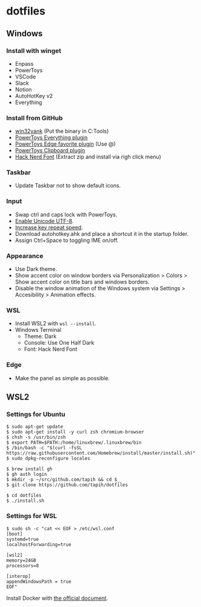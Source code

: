 # dotfiles

## Windows

### Install with winget

- Enpass
- PowerToys
- VSCode
- Slack
- Notion
- AutoHotKey v2
- Everything

### Install from GitHub

- [win32yank](https://github.com/equalsraf/win32yank) (Put the binary in C:Tools)
- [PowerToys Everything plugin](https://github.com/lin-ycv/EverythingPowerToys)
- [PowerToys Edge favorite plugin](https://github.com/davidegiacometti/PowerToys-Run-EdgeFavorite) (Use @)
- [PowerToys Clipboard plugin](https://github.com/CoreyHayward/PowerToys-Run-ClipboardManager)
- [Hack Nerd Font](https://www.nerdfonts.com/font-downloads) (Extract zip and install via righ click menu)

### Taskbar

- Update Taskbar not to show default icons.

### Input

- Swap ctrl and caps lock with PowerToys.
- [Enable Unicode UTF-8](https://togeonet.co.jp/post-13850).
- [Increase key repeat speed](https://www.pasoble.jp/windows/10/keyboard-sokudo-settei.html).
- Download autohotkey.ahk and place a shortcut it in the startup folder.
- Assign Ctrl+Space to toggling IME on/off.

### Appearance

- Use Dark theme.
- Show accent color on window borders via Personalization > Colors > Show accent color on title bars and windows borders.
- Disable the window animation of the Windows system via Settings > Accesibility > Animation effects.

### WSL

- Install WSL2 with `wsl --install`.
- Windows Terminal
  - Theme: Dark
  - Console: Use One Half Dark
  - Font: Hack Nerd Font

### Edge

- Make the panel as simple as possible.

## WSL2

### Settings for Ubuntu

```console
$ sudo apt-get update
$ sudo apt-get install -y curl zsh chromium-browser
$ chsh -s /usr/bin/zsh
$ export PATH=$PATH:/home/linuxbrew/.linuxbrew/bin
$ /bin/bash -c "$(curl -fsSL https://raw.githubusercontent.com/Homebrew/install/master/install.sh)"
$ sudo dpkg-reconfigure locales

$ brew install gh
$ gh auth login
$ mkdir -p ~/src/github.com/tapih && cd $_
$ git clone https://github.com/tapih/dotfiles

$ cd dotfiles
$ ./install.sh
```

### Settings for WSL

```console
$ sudo sh -c "cat << EOF > /etc/wsl.conf
[boot]
systemd=true
localhostForwarding=true

[wsl2]
memory=24GB
processors=8

[interop]
appendWindowsPath = true
EOF"
```

Install Docker with [the official document](https://docs.docker.com/engine/install/ubuntu/#install-using-the-repository).

